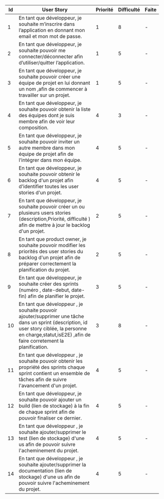Id |							User Story																																																										  	   | Priorité    |  Difficulté| Faite
---|-----------------------------------------------------------------------------------------------------------------------------------------------------------------------------------------------------------------------------------------------------------------------------------|-------------|------------|-------
1  | En tant que développeur, je souhaite m’inscrire dans l’application en donnant mon email et mon mot de passe.																																											   	   |	1		 |	 8  | -
2  | En tant que développeur, je souhaite pouvoir me connecter/déconnecter afin d’utiliser/quitter l’application.																																										   |	1		 |	 5  | -
3  | En tant que développeur, je souhaite pouvoir créer une équipe de projet en lui donnant un nom ,afin de commencer à travailler sur un projet. 																									       |	1		 |	 5  | -
4  | En tant que développeur, je souhaite pouvoir obtenir la liste des équipes dont je suis membre afin de voir leur composition.																																	   |	4		 |	 3  | -
5  | En tant que développeur, je souhaite pouvoir inviter un autre membre dans mon équipe de projet afin de l’intégrer dans mon équipe.															  				   |	4		 |	 5  | -
6  | En tant que développeur, je souhaite pouvoir obtenir le backlog d'un projet afin d'identifier toutes les user stories d'un projet.																																			       |	4		 |	 5  | -
7  | En tant que développeur, je souhaite pouvoir créer un ou plusieurs users stories (description,Priorité, difficulté ) afin de mettre à jour le backlog d'un projet.																						   |	2		 |	 5  | -
8  | En tant que product owner, je souhaite pouvoir modifier les priorités des user stories du backlog d'un projet afin de préparer correctement la planification du projet.			 	   																				|	2		 |	 5  | -
9  | En tant que développeur, je souhaite créer des sprints (numéro , date-debut, date-fin) afin de planifier le projet.	  	   |	3		 |	 5  | -
10 | En tant que développeur , je souhaite pouvoir ajouter/supprimer une tâche dans un sprint (description, id user story ciblée, la personne en charge,statut,isE2E) ,afin de faire corretement la planification. 			   	   |	3		 |	 8  | -
11 | En tant que développeur , je souhaite pouvoir obtenir les propriété  des sprints chaque sprint contient un ensemble de tâches afin de suivre l'avancement d'un projet.																										           |	4		 |	 5  | -
12 | En tant que développeur, je souhaite pouvoir ajouter un  build (lien de stockage) à la fin de chaque sprint afin de pouvoir finaliser ce dernier. 																											   |	4		 |	 5  | -
13 | En tant que développeur , je souhaite ajouter/supprimer le test (lien de stockage) d'une us afin de pouvoir suivre l'acheminement du projet.    																   |    4        |   5  | -                   
14 | En tant que développeur , je souhaite ajouter/supprimer la documentation (lien de stockage) d'une us afin de pouvoir suivre l'acheminement du projet.   																   |    4        |   5  | -                   
